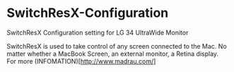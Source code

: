 # SwitchResX-Configuration
SwitchResX Configuration setting for LG 34 UltraWide Monitor

SwitchResX is used to take control of any screen connected to the Mac. No matter whether a MacBook Screen, an external monitor, a Retina display. For more (INFOMATION)[http://www.madrau.com/]
